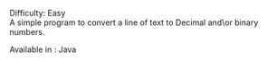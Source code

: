 Difficulty: Easy
</br>
A simple program to convert a line of text to Decimal and\or binary numbers.

Available in : Java
